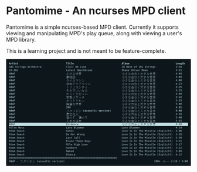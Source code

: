 # Pantomime - An ncurses MPD client

Pantomime is a simple ncurses-based MPD client. Currently it supports viewing and manipulating MPD's play queue, along with viewing a user's MPD library.

This is a learning project and is not meant to be feature-complete.

![screenshot](screenshot.png)

